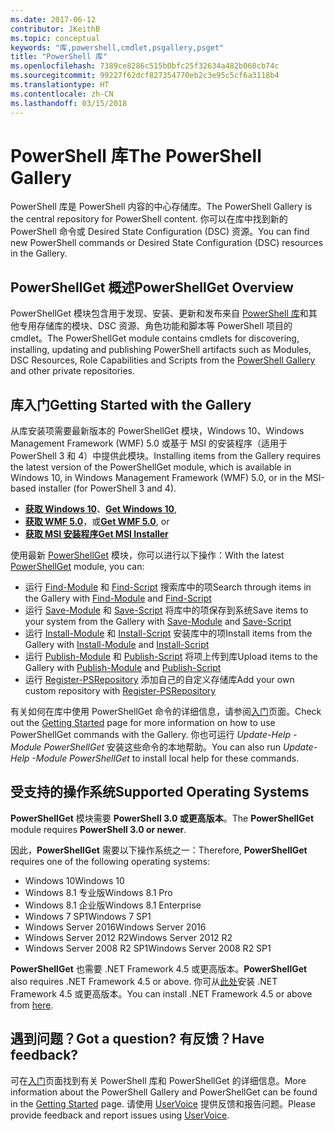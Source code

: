 ```yaml
---
ms.date: 2017-06-12
contributor: JKeithB
ms.topic: conceptual
keywords: "库,powershell,cmdlet,psgallery,psget"
title: "PowerShell 库"
ms.openlocfilehash: 7389ce8286c515b0bfc25f32634a482b060cb74c
ms.sourcegitcommit: 99227f62dcf827354770eb2c3e95c5cf6a3118b4
ms.translationtype: HT
ms.contentlocale: zh-CN
ms.lasthandoff: 03/15/2018
---
```

# <a name="the-powershell-gallery"></a><span data-ttu-id="e65a3-103">PowerShell 库</span><span class="sxs-lookup"><span data-stu-id="e65a3-103">The PowerShell Gallery</span></span>

<span data-ttu-id="e65a3-104">PowerShell 库是 PowerShell 内容的中心存储库。</span><span class="sxs-lookup"><span data-stu-id="e65a3-104">The PowerShell Gallery is the central repository for PowerShell content.</span></span> <span data-ttu-id="e65a3-105">你可以在库中找到新的 PowerShell 命令或 Desired State Configuration (DSC) 资源。</span><span class="sxs-lookup"><span data-stu-id="e65a3-105">You can find new PowerShell commands or Desired State Configuration (DSC) resources in the Gallery.</span></span>

## <a name="powershellget-overview"></a><span data-ttu-id="e65a3-106">PowerShellGet 概述</span><span class="sxs-lookup"><span data-stu-id="e65a3-106">PowerShellGet Overview</span></span>

<span data-ttu-id="e65a3-107">PowerShellGet 模块包含用于发现、安装、更新和发布来自 [PowerShell 库](https://www.PowerShellGallery.com)和其他专用存储库的模块、DSC 资源、角色功能和脚本等 PowerShell 项目的 cmdlet。</span><span class="sxs-lookup"><span data-stu-id="e65a3-107">The PowerShellGet module contains cmdlets for discovering, installing, updating and publishing PowerShell artifacts such as Modules, DSC Resources, Role Capabilities and Scripts from the [PowerShell Gallery](https://www.PowerShellGallery.com) and other private repositories.</span></span>

## <a name="getting-started-with-the-gallery"></a><span data-ttu-id="e65a3-108">库入门</span><span class="sxs-lookup"><span data-stu-id="e65a3-108">Getting Started with the Gallery</span></span>

<span data-ttu-id="e65a3-109">从库安装项需要最新版本的 PowerShellGet 模块，Windows 10、Windows Management Framework (WMF) 5.0 或基于 MSI 的安装程序（适用于 PowerShell 3 和 4）中提供此模块。</span><span class="sxs-lookup"><span data-stu-id="e65a3-109">Installing items from the Gallery requires the latest version of the PowerShellGet module, which is available in Windows 10, in Windows Management Framework (WMF) 5.0, or in the MSI-based installer (for PowerShell 3 and 4).</span></span>

- <span data-ttu-id="e65a3-110">[**获取 Windows 10**](http://go.microsoft.com/fwlink/?LinkID=624830&clcid=0x409)、</span><span class="sxs-lookup"><span data-stu-id="e65a3-110">[**Get Windows 10**](http://go.microsoft.com/fwlink/?LinkID=624830&clcid=0x409),</span></span>
- <span data-ttu-id="e65a3-111">[**获取 WMF 5.0**](http://go.microsoft.com/fwlink/?LinkId=398175)，或</span><span class="sxs-lookup"><span data-stu-id="e65a3-111">[**Get WMF 5.0**](http://go.microsoft.com/fwlink/?LinkId=398175), or</span></span>
- [<span data-ttu-id="e65a3-112">**获取 MSI 安装程序**</span><span class="sxs-lookup"><span data-stu-id="e65a3-112">**Get MSI Installer**</span></span>](http://go.microsoft.com/fwlink/?LinkID=746217&clcid=0x409)

<span data-ttu-id="e65a3-113">使用最新 [PowerShellGet](http://go.microsoft.com/fwlink/?LinkID=760387&clcid=0x409) 模块，你可以进行以下操作：</span><span class="sxs-lookup"><span data-stu-id="e65a3-113">With the latest [PowerShellGet](http://go.microsoft.com/fwlink/?LinkID=760387&clcid=0x409) module, you can:</span></span>

-   <span data-ttu-id="e65a3-114">运行 [Find-Module](https://go.microsoft.com/fwlink/?LinkId=821658) 和 [Find-Script](https://go.microsoft.com/fwlink/?LinkId=822322) 搜索库中的项</span><span class="sxs-lookup"><span data-stu-id="e65a3-114">Search through items in the Gallery with [Find-Module](https://go.microsoft.com/fwlink/?LinkId=821658) and [Find-Script](https://go.microsoft.com/fwlink/?LinkId=822322)</span></span>
-   <span data-ttu-id="e65a3-115">运行 [Save-Module](https://go.microsoft.com/fwlink/?LinkId=821669) 和 [Save-Script](https://go.microsoft.com/fwlink/?LinkId=822334) 将库中的项保存到系统</span><span class="sxs-lookup"><span data-stu-id="e65a3-115">Save items to your system from the Gallery with [Save-Module](https://go.microsoft.com/fwlink/?LinkId=821669) and [Save-Script](https://go.microsoft.com/fwlink/?LinkId=822334)</span></span>
-   <span data-ttu-id="e65a3-116">运行 [Install-Module](https://go.microsoft.com/fwlink/?LinkId=821663) 和 [Install-Script](https://go.microsoft.com/fwlink/?LinkId=822327) 安装库中的项</span><span class="sxs-lookup"><span data-stu-id="e65a3-116">Install items from the Gallery with [Install-Module](https://go.microsoft.com/fwlink/?LinkId=821663) and [Install-Script](https://go.microsoft.com/fwlink/?LinkId=822327)</span></span>
-   <span data-ttu-id="e65a3-117">运行 [Publish-Module](https://go.microsoft.com/fwlink/?LinkId=821666) 和 [Publish-Script](https://go.microsoft.com/fwlink/?LinkId=822331) 将项上传到库</span><span class="sxs-lookup"><span data-stu-id="e65a3-117">Upload items to the Gallery with [Publish-Module](https://go.microsoft.com/fwlink/?LinkId=821666) and [Publish-Script](https://go.microsoft.com/fwlink/?LinkId=822331)</span></span>
-   <span data-ttu-id="e65a3-118">运行 [Register-PSRepository](https://go.microsoft.com/fwlink/?LinkId=821668) 添加自己的自定义存储库</span><span class="sxs-lookup"><span data-stu-id="e65a3-118">Add your own custom repository with [Register-PSRepository](https://go.microsoft.com/fwlink/?LinkId=821668)</span></span>

<span data-ttu-id="e65a3-119">有关如何在库中使用 PowerShellGet 命令的详细信息，请参阅[入门](psgallery/psgallery_gettingstarted.md)页面。</span><span class="sxs-lookup"><span data-stu-id="e65a3-119">Check out the [Getting Started](psgallery/psgallery_gettingstarted.md) page for more information on how to use PowerShellGet commands with the Gallery.</span></span> <span data-ttu-id="e65a3-120">你也可运行 *Update-Help -Module PowerShellGet* 安装这些命令的本地帮助。</span><span class="sxs-lookup"><span data-stu-id="e65a3-120">You can also run *Update-Help -Module PowerShellGet* to install local help for these commands.</span></span>

## <a name="supported-operating-systems"></a><span data-ttu-id="e65a3-121">受支持的操作系统</span><span class="sxs-lookup"><span data-stu-id="e65a3-121">Supported Operating Systems</span></span>

<span data-ttu-id="e65a3-122">**PowerShellGet** 模块需要 **PowerShell 3.0 或更高版本**。</span><span class="sxs-lookup"><span data-stu-id="e65a3-122">The **PowerShellGet** module requires **PowerShell 3.0 or newer**.</span></span>

<span data-ttu-id="e65a3-123">因此，**PowerShellGet** 需要以下操作系统之一：</span><span class="sxs-lookup"><span data-stu-id="e65a3-123">Therefore, **PowerShellGet** requires one of the following operating systems:</span></span>

- <span data-ttu-id="e65a3-124">Windows 10</span><span class="sxs-lookup"><span data-stu-id="e65a3-124">Windows 10</span></span>
- <span data-ttu-id="e65a3-125">Windows 8.1 专业版</span><span class="sxs-lookup"><span data-stu-id="e65a3-125">Windows 8.1 Pro</span></span>
- <span data-ttu-id="e65a3-126">Windows 8.1 企业版</span><span class="sxs-lookup"><span data-stu-id="e65a3-126">Windows 8.1 Enterprise</span></span>
- <span data-ttu-id="e65a3-127">Windows 7 SP1</span><span class="sxs-lookup"><span data-stu-id="e65a3-127">Windows 7 SP1</span></span>
- <span data-ttu-id="e65a3-128">Windows Server 2016</span><span class="sxs-lookup"><span data-stu-id="e65a3-128">Windows Server 2016</span></span>
- <span data-ttu-id="e65a3-129">Windows Server 2012 R2</span><span class="sxs-lookup"><span data-stu-id="e65a3-129">Windows Server 2012 R2</span></span>
- <span data-ttu-id="e65a3-130">Windows Server 2008 R2 SP1</span><span class="sxs-lookup"><span data-stu-id="e65a3-130">Windows Server 2008 R2 SP1</span></span>

<span data-ttu-id="e65a3-131">**PowerShellGet** 也需要 .NET Framework 4.5 或更高版本。</span><span class="sxs-lookup"><span data-stu-id="e65a3-131">**PowerShellGet** also  requires .NET Framework 4.5 or above.</span></span> <span data-ttu-id="e65a3-132">你可从[此处](https://msdn.microsoft.com/library/5a4x27ek.aspx)安装 .NET Framework 4.5 或更高版本。</span><span class="sxs-lookup"><span data-stu-id="e65a3-132">You can install .NET Framework 4.5 or above from [here](https://msdn.microsoft.com/library/5a4x27ek.aspx).</span></span>


## <a name="got-a-question-have-feedback"></a><span data-ttu-id="e65a3-133">遇到问题？</span><span class="sxs-lookup"><span data-stu-id="e65a3-133">Got a question?</span></span> <span data-ttu-id="e65a3-134">有反馈？</span><span class="sxs-lookup"><span data-stu-id="e65a3-134">Have feedback?</span></span>

<span data-ttu-id="e65a3-135">可在[入门](psgallery/psgallery_gettingstarted.md)页面找到有关 PowerShell 库和 PowerShellGet 的详细信息。</span><span class="sxs-lookup"><span data-stu-id="e65a3-135">More information about the PowerShell Gallery and PowerShellGet can be found in the [Getting Started](psgallery/psgallery_gettingstarted.md) page.</span></span> <span data-ttu-id="e65a3-136">请使用 [UserVoice](http://windowsserver.uservoice.com/forums/301869-powershell) 提供反馈和报告问题。</span><span class="sxs-lookup"><span data-stu-id="e65a3-136">Please provide feedback and report issues using [UserVoice](http://windowsserver.uservoice.com/forums/301869-powershell).</span></span>

